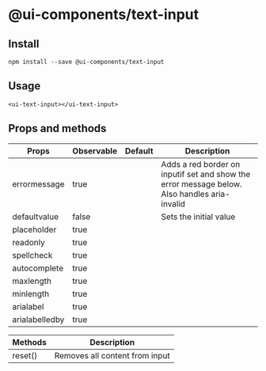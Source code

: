 # @ui-components/text-input

## Install
```
npm install --save @ui-components/text-input
```

## Usage
```
<ui-text-input></ui-text-input>
```

## Props and methods
|  Props | Observable | Default | Description |
| --- | --- | --- | --- |
| errormessage | true | | Adds a red border on inputif set and show the error message below. Also handles aria-invalid |
| defaultvalue | false | | Sets the initial value |
| placeholder | true | | |
| readonly | true | | |
| spellcheck | true | | |
autocomplete | true | | |
maxlength | true | | |
minlength | true | | |
arialabel | true | | |
arialabelledby | true | | |

| Methods | Description |
| --- | --- |
| reset() | Removes all content from input |
